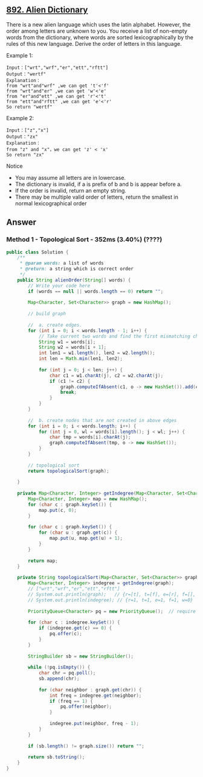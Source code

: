 ## [892. Alien Dictionary](https://www.lintcode.com/problem/alien-dictionary/description?_from=ladder&&fromId=130)

There is a new alien language which uses the latin alphabet. However, the order among letters are unknown to you. You receive a list of non-empty words from the dictionary, where words are sorted lexicographically by the rules of this new language. Derive the order of letters in this language.

Example 1:

```
Input：["wrt","wrf","er","ett","rftt"]
Output："wertf"
Explanation：
from "wrt"and"wrf" ,we can get 't'<'f'
from "wrt"and"er" ,we can get 'w'<'e'
from "er"and"ett" ,we can get 'r'<'t'
from "ett"and"rftt" ,we can get 'e'<'r'
So return "wertf"
```

Example 2:

```
Input：["z","x"]
Output："zx"
Explanation：
from "z" and "x"，we can get 'z' < 'x'
So return "zx"
```

Notice
- You may assume all letters are in lowercase.
- The dictionary is invalid, if a is prefix of b and b is appear before a.
- If the order is invalid, return an empty string.
- There may be multiple valid order of letters, return the smallest in normal lexicographical order

## Answer
### Method 1 - Topological Sort - 352ms (3.40%) (????)

```java
public class Solution {
    /**
     * @param words: a list of words
     * @return: a string which is correct order
     */
    public String alienOrder(String[] words) {
        // Write your code here
        if (words == null || words.length == 0) return "";
        
        Map<Character, Set<Character>> graph = new HashMap();
        
        // build graph
        
        //  a. create edges.
        for (int i = 0; i < words.length - 1; i++) {
            // Take current two words and find the first mismatching char
            String w1 = words[i];
            String w2 = words[i + 1];
            int len1 = w1.length(), len2 = w2.length();
            int len = Math.min(len1, len2);
            
            for (int j = 0; j < len; j++) {
                char c1 = w1.charAt(j), c2 = w2.charAt(j);
                if (c1 != c2) {
                    graph.computeIfAbsent(c1, o -> new HashSet()).add(c2);
                    break;
                }
            }
        }
        
        //  b. create nodes that are not created in above edges
        for (int i = 0; i < words.length; i++) {
            for (int j = 0, wl = words[i].length(); j < wl; j++) {
                char tmp = words[i].charAt(j);
                graph.computeIfAbsent(tmp, o -> new HashSet());
            }
        }
        
        // topological sort
        return topologicalSort(graph);
        
    }
    
    private Map<Character, Integer> getIndegree(Map<Character, Set<Character>> graph) {
        Map<Character, Integer> map = new HashMap();
        for (char c : graph.keySet()) {
            map.put(c, 0);
        }
        
        for (char c : graph.keySet()) {
            for (char u : graph.get(c)) {
                map.put(u, map.get(u) + 1);
            }
        }
        
        return map;
    }
    
    private String topologicalSort(Map<Character, Set<Character>> graph) {
        Map<Character, Integer> indegree = getIndegree(graph);
        // ["wrt","wrf","er","ett","rftt"]
        // System.out.println(graph);   // {r=[t], t=[f], e=[r], f=[], w=[e]}
        // System.out.println(indegree); // {r=1, t=1, e=1, f=1, w=0}
        
        PriorityQueue<Character> pq = new PriorityQueue();  // require sorted result
        
        for (char c : indegree.keySet()) {
            if (indegree.get(c) == 0) {
                pq.offer(c);
            }
        }
        
        StringBuilder sb = new StringBuilder();
        
        while (!pq.isEmpty()) {
            char chr = pq.poll();
            sb.append(chr);
            
            for (char neighbor : graph.get(chr)) {
                int freq = indegree.get(neighbor);
                if (freq == 1) {
                    pq.offer(neighbor);
                }
                
                indegree.put(neighbor, freq - 1);
            }
        }
        
        if (sb.length() != graph.size()) return "";
     
        return sb.toString();   
    }
}
```
